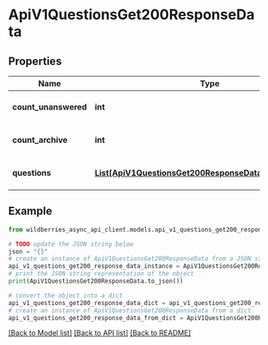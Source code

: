 # ApiV1QuestionsGet200ResponseData


## Properties

Name | Type | Description | Notes
------------ | ------------- | ------------- | -------------
**count_unanswered** | **int** | Количество необработанных вопросов | [optional] 
**count_archive** | **int** | Количество обработанных вопросов | [optional] 
**questions** | [**List[ApiV1QuestionsGet200ResponseDataQuestionsInner]**](ApiV1QuestionsGet200ResponseDataQuestionsInner.md) | Массив структур вопросов | [optional] 

## Example

```python
from wildberries_async_api_client.models.api_v1_questions_get200_response_data import ApiV1QuestionsGet200ResponseData

# TODO update the JSON string below
json = "{}"
# create an instance of ApiV1QuestionsGet200ResponseData from a JSON string
api_v1_questions_get200_response_data_instance = ApiV1QuestionsGet200ResponseData.from_json(json)
# print the JSON string representation of the object
print(ApiV1QuestionsGet200ResponseData.to_json())

# convert the object into a dict
api_v1_questions_get200_response_data_dict = api_v1_questions_get200_response_data_instance.to_dict()
# create an instance of ApiV1QuestionsGet200ResponseData from a dict
api_v1_questions_get200_response_data_from_dict = ApiV1QuestionsGet200ResponseData.from_dict(api_v1_questions_get200_response_data_dict)
```
[[Back to Model list]](../README.md#documentation-for-models) [[Back to API list]](../README.md#documentation-for-api-endpoints) [[Back to README]](../README.md)



